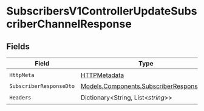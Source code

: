 # SubscribersV1ControllerUpdateSubscriberChannelResponse


## Fields

| Field                                                                                       | Type                                                                                        | Required                                                                                    | Description                                                                                 |
| ------------------------------------------------------------------------------------------- | ------------------------------------------------------------------------------------------- | ------------------------------------------------------------------------------------------- | ------------------------------------------------------------------------------------------- |
| `HttpMeta`                                                                                  | [HTTPMetadata](../../Models/Components/HTTPMetadata.md)                                     | :heavy_check_mark:                                                                          | N/A                                                                                         |
| `SubscriberResponseDto`                                                                     | [Models.Components.SubscriberResponseDto](../../Models/Components/SubscriberResponseDto.md) | :heavy_minus_sign:                                                                          | OK                                                                                          |
| `Headers`                                                                                   | Dictionary<String, List<*string*>>                                                          | :heavy_check_mark:                                                                          | N/A                                                                                         |